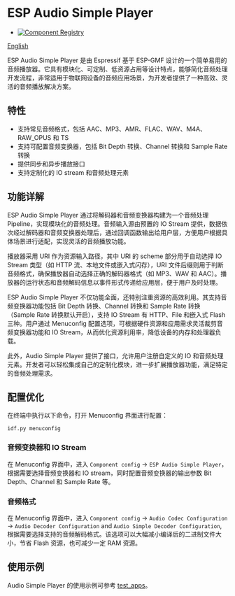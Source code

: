 # ESP Audio Simple Player

- [![Component Registry](https://components.espressif.com/components/espressif/esp_audio_simple_player/badge.svg)](https://components.espressif.com/components/espressif/esp_audio_simple_player)

[English](./README.md)

ESP Audio Simple Player 是由 Espressif 基于 ESP-GMF 设计的一个简单易用的音频播放器。它具有模块化、可定制、低资源占用等设计特点，能够简化音频处理开发流程，非常适用于物联网设备的音频应用场景，为开发者提供了一种高效、灵活的音频播放解决方案。

## 特性
- 支持常见音频格式，包括 AAC、MP3、AMR、FLAC、WAV、M4A、RAW_OPUS 和 TS
- 支持可配置音频变换器，包括 Bit Depth 转换、Channel 转换和 Sample Rate 转换
- 提供同步和异步播放接口
- 支持定制化的 IO stream 和音频处理元素

## 功能详解
ESP Audio Simple Player 通过将解码器和音频变换器构建为一个音频处理 Pipeline，实现模块化的音频处理。音频输入源由预置的 IO Stream 提供，数据依次经过解码器和音频变换器处理后，通过回调函数输出给用户层，方便用户根据具体场景进行适配，实现灵活的音频播放功能。

播放器采用 URI 作为资源输入路径，其中 URI 的 scheme 部分用于自动选择 IO Stream 类型（如 HTTP 流、本地文件或嵌入式闪存），URI 文件后缀则用于判断音频格式，确保播放器自动选择正确的解码器格式（如 MP3、WAV 和 AAC）。播放器的运行状态和音频解码信息以事件形式传递给应用层，便于用户及时处理。

ESP Audio Simple Player 不仅功能全面，还特别注重资源的高效利用。其支持音频变换器功能包括 Bit Depth 转换、Channel 转换和 Sample Rate 转换（Sample Rate 转换默认开启），支持 IO Stream 有 HTTP、File 和嵌入式 Flash 三种。用户通过 Menuconfig 配置选项，可根据硬件资源和应用需求灵活裁剪音频变换器功能和 IO Stream，从而优化资源利用率，降低设备的内存和处理器负载。

此外，Audio Simple Player 提供了接口，允许用户注册自定义的 IO 和音频处理元素。开发者可以轻松集成自己的定制化模块，进一步扩展播放器功能，满足特定的音频处理需求。

## 配置优化
在终端中执行以下命令，打开 Menuconfig 界面进行配置：
```
idf.py menuconfig
```

### 音频变换器和 IO Stream
在 Menuconfig 界面中，进入 `Component config` -> `ESP Audio Simple Player`，根据需要选择音频变换器和 IO stream，同时配置音频变换器的输出参数 Bit Depth、Channel 和 Sample Rate 等。

### 音频格式
在 Menuconfig 界面中，进入 `Component config` -> `Audio Codec Configuration` -> `Audio Decoder Configuration` and `Audio Simple Decoder Configuration`, 根据需要选择支持的音频解码格式。该选项可以大幅减小编译后的二进制文件大小，节省 Flash 资源，也可减少一定 RAM 资源。

## 使用示例
Audio Simple Player 的使用示例可参考 [test_apps](./test_apps/main/aud_simp_player_test.c)。